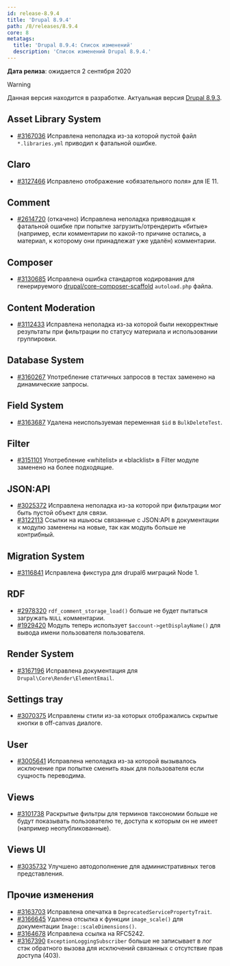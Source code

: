 ```yaml
---
id: release-8.9.4
title: 'Drupal 8.9.4'
path: /8/releases/8.9.4
core: 8
metatags:
  title: 'Drupal 8.9.4: Список изменений'
  description: 'Список изменений Drupal 8.9.4.'
---
```


**Дата релиза**: ожидается 2 сентября 2020

> [!WARNING]
> Данная версия находится в разработке. Актуальная версия [Drupal 8.9.3](release-8.9.3.md).

## Asset Library System

- [#3167036](https://www.drupal.org/project/drupal/issues/3167036) Исправлена неполадка из-за которой пустой файл `*.libraries.yml` приводил к фатальной ошибке.

## Claro

- [#3127466](https://www.drupal.org/project/drupal/issues/3127466) Исправлено отображение «обязательного поля» для IE 11.

## Comment

- [#2614720](https://www.drupal.org/project/drupal/issues/2614720) (откачено) Исправлена неполадка привяодащая к фатальной ошибке при попытке загрузить/отрендерить «битые» (например, если комментарии по какой-то причине остались, а материал, к которому они принадлежат уже удалён) комментарии.

## Composer

- [#3130685](https://www.drupal.org/project/drupal/issues/3130685) Исправлена ошибка стандартов кодирования для генерируемого [drupal/core-composer-scaffold](../../composer/drupal-core-composer-scaffold.md) `autoload.php` файла.

## Content Moderation

- [#3112433](https://www.drupal.org/project/drupal/issues/3112433) Исправлена неполадка из-за которой были некорректные результаты при фильтрации по статусу материала и использовании группировки.

## Database System

- [#3160267](https://www.drupal.org/project/drupal/issues/3160267) Употребление статичных запросов в тестах заменено на динамические запросы.

## Field System

- [#3163687](https://www.drupal.org/project/drupal/issues/3163687) Удалена неиспользуемая переменная `$id` в `BulkDeleteTest`.

## Filter

- [#3151101](https://www.drupal.org/project/drupal/issues/3151101) Употребление «whitelist» и «blacklist» в Filter модуле заменено на более подходящие.

## JSON:API

- [#3025372](https://www.drupal.org/project/drupal/issues/3025372) Исправлена неполадка из-за которой при фильтрации мог быть пустой объект для связи.
- [#3122113](https://www.drupal.org/project/drupal/issues/3122113) Ссылки на ишьюсы связанные с JSON:API в документации к модулю заменены на новые, так как модуль больше не контрибный.

## Migration System

- [#3116841](https://www.drupal.org/project/drupal/issues/3116841) Исправлена фикстура для drupal6 миграций Node 1.

## RDF

- [#2978320](https://www.drupal.org/project/drupal/issues/2978320) `rdf_comment_storage_load()` больше не будет пытаться загружать `NULL` комментарии.
- [#1929420](https://www.drupal.org/project/drupal/issues/1929420) Модуль теперь использует `$account->getDisplayName()` для вывода имени пользователя пользователя.

## Render System

- [#3167196](https://www.drupal.org/project/drupal/issues/3167196) Исправлена документация для `Drupal\Core\Render\ElementEmail`.

## Settings tray

- [#3070375](https://www.drupal.org/project/drupal/issues/3070375) Исправлены стили из-за которых отображались скрытые кнопки в off-canvas диалоге.

## User

- [#3005641](https://www.drupal.org/project/drupal/issues/3005641) Исправлена неполадка из-за которой вызывалось исключение при попытке сменить язык для пользователя если сущность переводима.

## Views

- [#3101738](https://www.drupal.org/project/drupal/issues/3101738) Раскрытые фильтры для терминов таксономии больше не будут показывать пользователю те, доступа к которым он не имеет (например неопубликованные).

## Views UI

- [#3035732](https://www.drupal.org/project/drupal/issues/3035732) Улучшено автодополнение для административных тегов представления.

## Прочие изменения

- [#3163703](https://www.drupal.org/project/drupal/issues/3163703) Исправлена опечатка в `DeprecatedServicePropertyTrait`.
- [#3166645](https://www.drupal.org/project/drupal/issues/3166645) Удалена отсылка к функции `image_scale()` для документации `Image::scaleDimensions()`.
- [#3164678](https://www.drupal.org/project/drupal/issues/3164678) Исправлена ссылка на RFC5242.
- [#3167390](https://www.drupal.org/project/drupal/issues/3167390) `ExceptionLoggingSubscriber` больше не записывает в лог стэк обратного вызова для исключений связанных с отсутствие прав доступа (403).